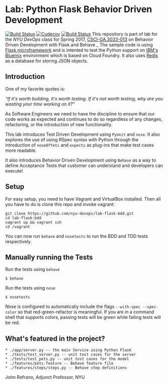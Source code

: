 # Lab: Python Flask Behavior Driven Development

[![Build Status](https://travis-ci.org/nyu-devops/lab-flask-bdd.svg?branch=master)](https://travis-ci.org/nyu-devops/lab-flask-bdd)
[![Codecov](https://img.shields.io/codecov/c/github/nyu-devops/lab-flask-bdd.svg)]()
[![Build Status](https://travis-ci.org/xynazog/lab-flask-bdd.svg?branch=master)](https://travis-ci.org/xynazog/lab-flask-bdd)
This repository is part of lab for the *NYU DevOps* class for Spring 2017, [CSCI-GA.3033-013](http://cs.nyu.edu/courses/spring17/CSCI-GA.3033-013/) on Behavior Driven Development with Flask and Behave
_
The sample code is using [Flask microframework](http://flask.pocoo.org/) and is intented to test the Python support on [IBM's Bluemix](https://bluemix.net/) environment which is based on Cloud Foundry. It also uses [Redis](https://redis.io) as a database for storing JSON objects.

## Introduction

One of my favorite quotes is:

_“If it's worth building, it's worth testing.
If it's not worth testing, why are you wasting your time working on it?”_

As Software Engineers we need to have the discipline to ensure that our code works as expected and continues to do so regardless of any changes, refactoring, or the introduction of new functionality.

This lab introduces Test Driven Development using `PyUnit` and `nose`. It also explores the use of using RSpec syntax with Python through the introduction of `noseOfYeti` and `expects` as plug-ins that make test cases more readable.

It also introduces Behavior Driven Development using `Behave` as a way to define Acceptance Tests that customer can understand and developers can execute!

## Setup

For easy setup, you need to have Vagrant and VirtualBox installed. Then all you have to do is clone this repo and invoke vagrant:

    git clone https://github.com/nyu-devops/lab-flask-bdd.git
    cd lab-flask-bdd
    vagrant up && vagrant ssh
    cd /vagrant

You can now run `behave` and `nosetests` to run the BDD and TDD tests respectively.

## Manually running the Tests

Run the tests using `behave`

    $ behave

Run the tests using `nose`

    $ nosetests

Nose is configured to automatically include the flags `--with-spec --spec-color` so that red-green-refactor is meaningful. If you are in a command shell that supports colors, passing tests will be green while failing tests will be red.

## What's featured in the project?

    * ./app/server.py -- the main Service using Python Flask
    * ./tests/test_server.py -- unit test cases for the server
    * ./tests/test_pets.py -- unit test cases for the model
    * ./features/pets.feature -- Behave feature file
    * ./features/steps/steps.py -- Behave step definitions

John Rofrano, Adjunct Professor, NYU
